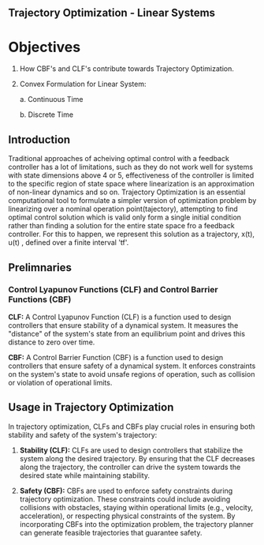 ## Trajectory Optimization - Linear Systems
# Objectives
1. How CBF's and CLF's contribute towards Trajectory Optimization.
2. Convex Formulation for Linear System:

   a. Continuous Time
  
   b. Discrete Time

## Introduction

Traditional approaches of acheiving optimal control with a feedback controller has a lot of limitations, such as they do not work well for systems with state dimensions above 4 or 5, effectiveness of the controller is limited to the specific region of state space where linearization is an approximation of non-linear dynamics and so on. Trajectory Optimization is an essential computational tool to formulate a simpler version of optimization problem by linearizing over a nominal operation point(tajectory), attempting to find optimal control solution which is valid only form a single initial condition rather than finding a solution for the entire state space fro a feedback controller. For this to happen, we represent this solution as a trajectory, x(t), u(t) , defined over a finite interval 'tf'. 

## Prelimnaries

### Control Lyapunov Functions (CLF) and Control Barrier Functions (CBF)

**CLF:**
A Control Lyapunov Function (CLF) is a function used to design controllers that ensure stability of a dynamical system. It measures the "distance" of the system's state from an equilibrium point and drives this distance to zero over time.

**CBF:**
A Control Barrier Function (CBF) is a function used to design controllers that ensure safety of a dynamical system. It enforces constraints on the system's state to avoid unsafe regions of operation, such as collision or violation of operational limits.

## Usage in Trajectory Optimization

In trajectory optimization, CLFs and CBFs play crucial roles in ensuring both stability and safety of the system's trajectory:

1. **Stability (CLF):** CLFs are used to design controllers that stabilize the system along the desired trajectory. By ensuring that the CLF decreases along the trajectory, the controller can drive the system towards the desired state while maintaining stability.

2. **Safety (CBF):** CBFs are used to enforce safety constraints during trajectory optimization. These constraints could include avoiding collisions with obstacles, staying within operational limits (e.g., velocity, acceleration), or respecting physical constraints of the system. By incorporating CBFs into the optimization problem, the trajectory planner can generate feasible trajectories that guarantee safety.
